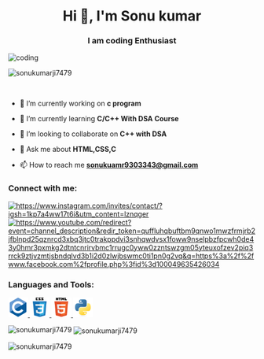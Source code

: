 <h1 align="center">Hi 👋, I'm Sonu kumar</h1>
<h3 align="center">I am coding Enthusiast</h3>
<img aling="right" width=200 alt="coding" src="https://media.tenor.com/whgQwNlVvNkAAAAi/xero-code.gif">

<p align="left"> <img src="https://komarev.com/ghpvc/?username=sonukumarji7479&label=Profile%20views&color=0e75b6&style=flat" alt="sonukumarji7479" /> </p>

<p align="left"> <a href="https://twitter.com/" target="blank"><img src="https://img.shields.io/twitter/follow/?logo=twitter&style=for-the-badge" alt="" /></a> </p>

- 🔭 I’m currently working on **c program**

- 🌱 I’m currently learning **C/C++ With DSA Course**

- 👯 I’m looking to collaborate on **C++ with DSA**

- 💬 Ask me about **HTML,CSS,C**

- 📫 How to reach me **sonukuamr9303343@gmail.com**

<h3 align="left">Connect with me:</h3>
<p align="left">
<a href="https://linkedin.com/in/https://www.instagram.com/invites/contact/?igsh=1kp7a4ww17t6i&utm_content=lznqger" target="blank"><img align="center" src="https://raw.githubusercontent.com/rahuldkjain/github-profile-readme-generator/master/src/images/icons/Social/linked-in-alt.svg" alt="https://www.instagram.com/invites/contact/?igsh=1kp7a4ww17t6i&utm_content=lznqger" height="30" width="40" /></a>
<a href="https://fb.com/https://www.youtube.com/redirect?event=channel_description&redir_token=quffluhqbuftbm9qnwo1mwzfrmjrb2jfblnpd25qznrcd3xbq3jtc0trakppdvi3snhqwdvsx1foww9nselpbzfpcwh0de43y0hmr3pxmkg2dtntcnrirvbmc1rrugc0yww0zzntswzgm05yteuxofzev2piq3rrck9ztjvzmtjsbndqlvd3b1i2d0zlwjbswmc0ti1pn0g2vq&q=https%3a%2f%2fwww.facebook.com%2fprofile.php%3fid%3d100049635426034" target="blank"><img align="center" src="https://raw.githubusercontent.com/rahuldkjain/github-profile-readme-generator/master/src/images/icons/Social/facebook.svg" alt="https://www.youtube.com/redirect?event=channel_description&redir_token=quffluhqbuftbm9qnwo1mwzfrmjrb2jfblnpd25qznrcd3xbq3jtc0trakppdvi3snhqwdvsx1foww9nselpbzfpcwh0de43y0hmr3pxmkg2dtntcnrirvbmc1rrugc0yww0zzntswzgm05yteuxofzev2piq3rrck9ztjvzmtjsbndqlvd3b1i2d0zlwjbswmc0ti1pn0g2vq&q=https%3a%2f%2fwww.facebook.com%2fprofile.php%3fid%3d100049635426034" height="30" width="40" /></a>
</p>

<h3 align="left">Languages and Tools:</h3>
<p align="left"> <a href="https://www.cprogramming.com/" target="_blank" rel="noreferrer"> <img src="https://raw.githubusercontent.com/devicons/devicon/master/icons/c/c-original.svg" alt="c" width="40" height="40"/> </a> <a href="https://www.w3schools.com/css/" target="_blank" rel="noreferrer"> <img src="https://raw.githubusercontent.com/devicons/devicon/master/icons/css3/css3-original-wordmark.svg" alt="css3" width="40" height="40"/> </a> <a href="https://www.w3.org/html/" target="_blank" rel="noreferrer"> <img src="https://raw.githubusercontent.com/devicons/devicon/master/icons/html5/html5-original-wordmark.svg" alt="html5" width="40" height="40"/> </a> <a href="https://www.python.org" target="_blank" rel="noreferrer"> <img src="https://raw.githubusercontent.com/devicons/devicon/master/icons/python/python-original.svg" alt="python" width="40" height="40"/> </a> </p>

<p><img align="left" src="https://github-readme-stats.vercel.app/api/top-langs?username=sonukumarji7479&show_icons=true&locale=en&layout=compact" alt="sonukumarji7479" /></p>

<p>&nbsp;<img align="center" src="https://github-readme-stats.vercel.app/api?username=sonukumarji7479&show_icons=true&locale=en" alt="sonukumarji7479" /></p>

<p><img align="center" src="https://github-readme-streak-stats.herokuapp.com/?user=sonukumarji7479&" alt="sonukumarji7479" /></p>

